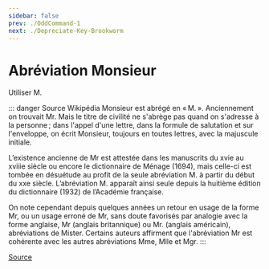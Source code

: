 ```yaml
---
sidebar: false
prev: ./OddCommand-1
next: ./Depreciate-Key-Brookworm
---
```


# Abréviation Monsieur

Utiliser M.

::: danger Source Wikipédia
Monsieur est abrégé en « M. ». Anciennement on trouvait Mr. Mais le titre de civilité ne s'abrège pas quand on s'adresse à la personne ; dans l'appel d'une lettre, dans la formule de salutation et sur l'enveloppe, on écrit Monsieur, toujours en toutes lettres, avec la majuscule initiale.

L’existence ancienne de Mr est attestée dans les manuscrits du xvie au xviiie siècle ou encore le dictionnaire de Ménage (1694), mais celle-ci est tombée en désuétude au profit de la seule abréviation M. à partir du début du xxe siècle. L’abréviation M. apparaît ainsi seule depuis la huitième édition du dictionnaire (1932) de l’Académie française.

On note cependant depuis quelques années un retour en usage de la forme Mr, ou un usage erroné de Mr, sans doute favorisés par analogie avec la forme anglaise, Mr (anglais britannique) ou Mr. (anglais américain), abréviations de Mister. Certains auteurs affirment que l'abréviation Mr est cohérente avec les autres abréviations Mme, Mlle et Mgr.
:::

[Source](https://fr.m.wikipedia.org/wiki/Monsieur)
